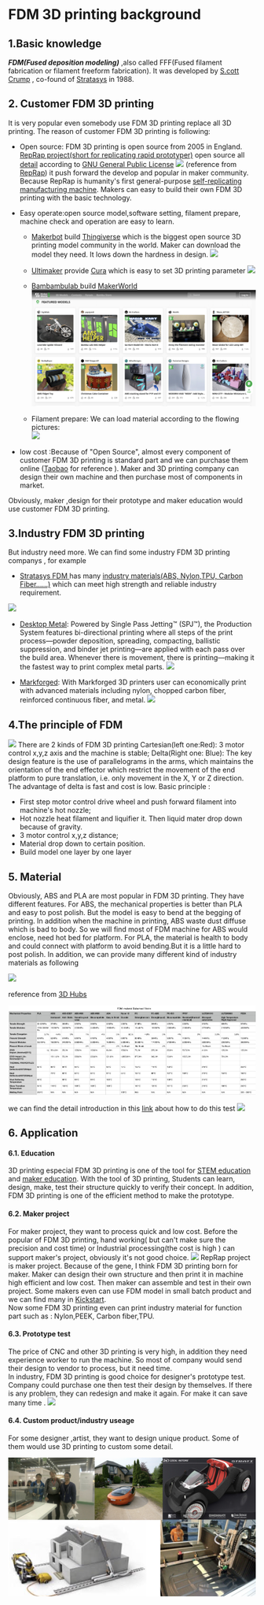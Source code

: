 #  FDM 3D printing background

## 1.Basic knowledge
***FDM(Fused deposition  modeling)*** ,also called FFF(Fused filament fabrication or filament freeform fabrication). It was developed by [S.cott Crump](https://en.wikipedia.org/wiki/S._Scott_Crump) , co-found of [Stratasys](https://www.stratasys.com/) in 1988. 

## 2. Customer FDM 3D printing
It is very popular even somebody use FDM 3D printing replace all 3D  printing. 
The reason of customer FDM 3D printing is following:

* Open source: FDM 3D printing is open source from 2005 in England. [RepRap project(short for replicating rapid prototyper)](https://en.wikipedia.org/wiki/RepRap_project) open source all [detail](https://reprap.org/wiki/Build_A_RepRap)  according to [GNU General Public License](https://en.wikipedia.org/wiki/GNU_General_Public_License)
![](https://github.com/bobwu0214/dm360.github.io/raw/master/Img/First_replication.jpg)
(reference from [RepRap](reprap.org/wiki/RepRap))
it push forward the develop and popular in maker community. Because RepRap is humanity's first general-purpose [self-replicating manufacturing machine](https://en.wikipedia.org/wiki/Self-replicating_machine). Makers can  easy to build their own FDM 3D printing with the basic technology.
*  Easy operate:open source model,software setting, filament prepare, machine check and operation are easy to learn. 
    *  [Makerbot](www.makerbot.com) build [Thingiverse](http://thingiverse.com/) which is the biggest open source 3D printing model community in the world. Maker can download the model they need. It lows down the hardness in design.
    ![](https://github.com/bobwu0214/dm360.github.io/raw/master/Img/thingiverse.png)
    *  [Ultimaker](http://ultimaker.com)  provide [Cura](https://ultimaker.com/en/products/ultimaker-cura-software) which is easy to set 3D printing parameter
    ![](https://github.com/bobwu0214/dm360.github.io/raw/master/Img/cura.png)
    *  [Bambambulab ](https://bambulab.com/en)build [MakerWorld](https://makerworld.com/)
    ![](https://raw.githubusercontent.com/bobwu0214/imageuploadservice/main/img/WX20231114-211857@2x.png)


    * Filament prepare: We can load material according to  the flowing pictures:   
![](https://github.com/bobwu0214/dm360.github.io/raw/master/Img/filament4.jpg)
   

*  low cost :Because of "Open Source", almost every component of customer FDM 3D printing is standard part and we can purchase them online ([Taobao](https://s.taobao.com/search?q=3d%E6%89%93%E5%8D%B0%E9%9B%B6%E4%BB%B6&imgfile=&js=1&stats_click=search_radio_all%3A1&initiative_id=staobaoz_20190401&ie=utf8) for reference ). Maker and 3D printing company can design their own machine and then purchase most of components in market. 

Obviously, maker ,design for their prototype and maker education would use customer FDM 3D printing.  
## 3.Industry FDM 3D printing
But industry need more. We can find some industry FDM 3D printing companys , for example

*  [Stratasys FDM ](https://www.stratasys.com/fdm-technology) has many [industry materials(ABS, Nylon,TPU, Carbon Fiber……)](https://www.stratasys.com/materials/search?technologies=ff37d7b8297c4e43977c155d765f3305&sortIndex=0) which can meet high strength and reliable industry requirement. 

![](https://gitlab.com/picbed/bed/uploads/ddb48b0b3acfdd3770473b5e3f7f0cfd/stratasysFDM.png)


* [Desktop Metal](www.desktopmetal.com): Powered by Single Pass Jetting™ (SPJ™), the Production System features bi-directional printing where all steps of the print process—powder deposition, spreading, compacting, ballistic suppression, and binder jet printing—are applied with each pass over the build area. Whenever there is movement, there is printing—making it the fastest way to print complex metal parts.
![](https://github.com/bobwu0214/dm360.github.io/raw/master/Img/howitworks.jpg)

* [Markforged](markforged.com): With Markforged 3D printers user can economically print with advanced materials including nylon, chopped carbon fiber, reinforced continuous fiber, and metal.
![](https://github.com/bobwu0214/dm360.github.io/raw/master/Img/3D-Parts-Unlimited-Markforged-Material-Relations.png)











## 4.The principle of FDM
![](https://github.com/bobwu0214/dm360.github.io/raw/master/Img/fdm.png)
There are 2 kinds of FDM 3D printing
Cartesian(left one:Red): 3 motor control x,y,z axis and the machine is stable;
Delta(Right one: Blue): The key design feature is the use of parallelograms in the arms, which maintains the orientation of the end effector which restrict the movement of the end platform to pure translation, i.e. only movement in the X, Y or Z direction. The advantage of delta is fast and cost is low.
Basic principle :

* First step motor control drive wheel and  push forward filament into machine's hot nozzle;
* Hot nozzle heat filament and liquifier it. Then liquid mater drop down because of gravity.
* 3 motor control x,y,z distance;
* Material drop down to certain position.
* Build model one layer by one layer


## 5. Material

Obviously, ABS and PLA are most popular  in FDM 3D printing. They have different features.
For ABS,  the mechanical properties is better than PLA and easy to post polish. But the model is easy  to bend at the begging of printing. In addition when the machine in printing,   ABS waste dust diffuse which is bad to body. So we will find most of FDM machine for ABS would  enclose, need hot bed for platform.
For PLA, the material is health to body and could connect with platform to avoid bending.But it is a little hard to post polish.
In addition, we can provide many different  kind of industry materials as following 

![](https://github.com/bobwu0214/dm360.github.io/raw/master/Img/10-thermo-pyramid.png)

reference from [3D Hubs](https://www.3dhubs.com/knowledge-base/introduction-fdm-3D-printing)

![](https://raw.githubusercontent.com/bobwu0214/imageuploadservice/main/img/FDM-material-datasheet-matrix2.png)

we can find the detail introduction in this [link](https://filament2print.com/gb/blog/39_paek-filaments-3d-printing.html) about how to do this test
![](https://github.com/bobwu0214/dm360.github.io/raw/master/Img/FDM-02.jpg)




## 6. Application
#### 6.1. Education
3D printing especial FDM 3D printing  is one of the tool for  [STEM education](http://www.stemedcoalition.org/) and [maker education](http://www.makereducation.com/).  With the tool of 3D  printing, Students can learn, design, make, test their structure quickly to verify their concept. In addition, FDM 3D printing is one of the efficient method to make the prototype.


#### 6.2. Maker project 
For maker project, they want to process quick and low cost. Before the popular of FDM 3D printing, hand working( but can't make sure the precision and cost time) or Industrial processing(the cost is high ) can support maker's project, obviously it's not good choice.
 ![](https://github.com/bobwu0214/dm360.github.io/raw/master/Img/1.jpg)
 RepRap project is maker project. Because of the gene, I think FDM 3D printing born for maker. Maker can design their own structure and then print it in machine high efficient and low cost. Then maker can  assemble and test in their own project. Some makers even can use FDM model in small batch product and we can find many in [Kickstart](https://www.kickstarter.com/).  
 Now some FDM 3D printing even can print industry material for function part such as : Nylon,PEEK,  Carbon fiber,TPU.

#### 6.3. Prototype test
The price of CNC and other 3D printing is very high, in addition they need experience worker to run the machine. So most of company would send their design to vendor to process, but it need time.  
In industry, FDM  3D printing is good choice for designer's prototype test. Company could purchase one then test their design by themselves. If there is any problem, they can redesign and make it again. For make it can save many time .
![](https://raw.githubusercontent.com/bobwu0214/imageuploadservice/main/img/fdmdemo.png)
#### 6.4. Custom product/industry useage
For some designer ,artist, they want to design unique product. Some of them would use 3D printing to custom some detail.

![](https://raw.githubusercontent.com/bobwu0214/imageuploadservice/main/img/fdmindustry2.png)

